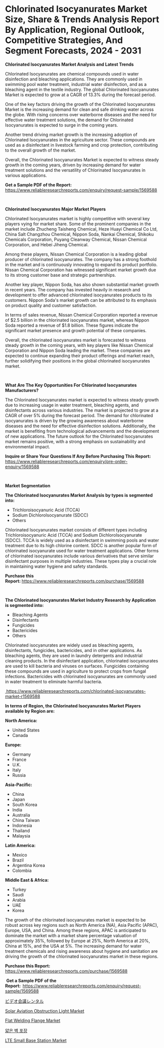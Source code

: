 <p><h1>Chlorinated Isocyanurates Market Size, Share & Trends Analysis Report By Application, Regional Outlook, Competitive Strategies, And Segment Forecasts, 2024 - 2031</h1></p><p><strong>Chlorinated Isocyanurates Market Analysis and Latest Trends</strong></p>
<p><p>Chlorinated Isocyanurates are chemical compounds used in water disinfection and bleaching applications. They are commonly used in swimming pool water treatment, industrial water disinfection, and as a bleaching agent in the textile industry. The global Chlorinated Isocyanurates Market is expected to grow at a CAGR of 13.3% during the forecast period. </p><p>One of the key factors driving the growth of the Chlorinated Isocyanurates Market is the increasing demand for clean and safe drinking water across the globe. With rising concerns over waterborne diseases and the need for effective water treatment solutions, the demand for Chlorinated Isocyanurates is expected to surge in the coming years.</p><p>Another trend driving market growth is the increasing adoption of Chlorinated Isocyanurates in the agriculture sector. These compounds are used as a disinfectant in livestock farming and crop protection, contributing to the overall growth of the market.</p><p>Overall, the Chlorinated Isocyanurates Market is expected to witness steady growth in the coming years, driven by increasing demand for water treatment solutions and the versatility of Chlorinated Isocyanurates in various applications.</p></p>
<p><strong>Get a Sample PDF of the Report:&nbsp;</strong> <a href="https://www.reliableresearchreports.com/enquiry/request-sample/1569588">https://www.reliableresearchreports.com/enquiry/request-sample/1569588</a></p>
<p>&nbsp;</p>
<p><strong>Chlorinated Isocyanurates Major Market Players</strong></p>
<p><p>Chlorinated Isocyanurates market is highly competitive with several key players vying for market share. Some of the prominent companies in the market include Zhucheng Taisheng Chemical, Heze Huayi Chemical Co Ltd, China Salt Changzhou Chemical, Nippon Soda, Nankai Chemical, Shikoku Chemicals Corporation, Puyang Cleanway Chemical, Nissan Chemical Corporation, and Hebei Jiheng Chemical.</p><p>Among these players, Nissan Chemical Corporation is a leading global producer of chlorinated isocyanurates. The company has a strong foothold in the market and is continuously innovating to expand its product portfolio. Nissan Chemical Corporation has witnessed significant market growth due to its strong customer base and strategic partnerships.</p><p>Another key player, Nippon Soda, has also shown substantial market growth in recent years. The company has invested heavily in research and development to offer advanced chlorinated isocyanurates products to its customers. Nippon Soda's market growth can be attributed to its emphasis on product quality and customer satisfaction.</p><p>In terms of sales revenue, Nissan Chemical Corporation reported a revenue of $2.5 billion in the chlorinated isocyanurates market, whereas Nippon Soda reported a revenue of $1.8 billion. These figures indicate the significant market presence and growth potential of these companies.</p><p>Overall, the chlorinated isocyanurates market is forecasted to witness steady growth in the coming years, with key players like Nissan Chemical Corporation and Nippon Soda leading the market. These companies are expected to continue expanding their product offerings and market reach, further solidifying their positions in the global chlorinated isocyanurates market.</p></p>
<p>&nbsp;</p>
<p><strong>What Are The Key Opportunities For Chlorinated Isocyanurates Manufacturers?</strong></p>
<p><p>The Chlorinated Isocyanurates market is expected to witness steady growth due to increasing usage in water treatment, bleaching agents, and disinfectants across various industries. The market is projected to grow at a CAGR of over 5% during the forecast period. The demand for chlorinated isocyanurates is driven by the growing awareness about waterborne diseases and the need for effective disinfection solutions. Additionally, the market is benefiting from technological advancements and the development of new applications. The future outlook for the Chlorinated Isocyanurates market remains positive, with a strong emphasis on sustainability and environmental impact.</p></p>
<p><strong>Inquire or Share Your Questions If Any Before Purchasing This Report:</strong> <a href="https://www.reliableresearchreports.com/enquiry/pre-order-enquiry/1569588">https://www.reliableresearchreports.com/enquiry/pre-order-enquiry/1569588</a></p>
<p>&nbsp;</p>
<p><strong>Market Segmentation</strong></p>
<p><strong>The Chlorinated Isocyanurates Market Analysis by types is segmented into:</strong></p>
<p><ul><li>Trichloroisocyanuric Acid (TCCA)</li><li>Sodium DichloroIsocyanurate (SDCC)</li><li>Others</li></ul></p>
<p><p>Chlorinated Isocyanurates market consists of different types including Trichloroisocyanuric Acid (TCCA) and Sodium DichloroIsocyanurate (SDCC). TCCA is widely used as a disinfectant in swimming pools and water treatment due to its high chlorine content. SDCC is another popular form of chlorinated isocyanurate used for water treatment applications. Other forms of chlorinated isocyanurates include various derivatives that serve similar disinfectant purposes in multiple industries. These types play a crucial role in maintaining water hygiene and safety standards.</p></p>
<p><strong>Purchase this Report:&nbsp;</strong><a href="https://www.reliableresearchreports.com/purchase/1569588">https://www.reliableresearchreports.com/purchase/1569588</a></p>
<p>&nbsp;</p>
<p><strong>The Chlorinated Isocyanurates Market Industry Research by Application is segmented into:</strong></p>
<p><ul><li>Bleaching Agents</li><li>Disinfectants</li><li>Fungicides</li><li>Bactericides</li><li>Others</li></ul></p>
<p><p>Chlorinated isocyanurates are widely used as bleaching agents, disinfectants, fungicides, bactericides, and in other applications. As bleaching agents, they are used in laundry detergents and industrial cleaning products. In the disinfectant application, chlorinated isocyanurates are used to kill bacteria and viruses on surfaces. Fungicides containing these compounds are used in agriculture to protect crops from fungal infections. Bactericides with chlorinated isocyanurates are commonly used in water treatment to eliminate harmful bacteria.</p></p>
<p><a href="https://www.reliableresearchreports.com/chlorinated-isocyanurates-market-r1569588">&nbsp;https://www.reliableresearchreports.com/chlorinated-isocyanurates-market-r1569588</a></p>
<p><strong>In terms of Region, the Chlorinated Isocyanurates Market Players available by Region are:</strong></p>
<p>
    <p> <strong> North America: </strong>
        <ul>
            <li>United States</li>
            <li>Canada</li>
        </ul>
        </p> 
    <p> <strong> Europe: </strong>
        <ul>
            <li>Germany</li>
            <li>France</li>
            <li>U.K.</li>
            <li>Italy</li>
            <li>Russia</li>
        </ul>
        </p> 
    <p> <strong> Asia-Pacific: </strong>
        <ul>
            <li>China</li>
            <li>Japan</li>
            <li>South Korea</li>
            <li>India</li>
            <li>Australia</li>
            <li>China Taiwan</li>
            <li>Indonesia</li>
            <li>Thailand</li>
            <li>Malaysia</li>
        </ul>
        </p> 
    <p> <strong> Latin America: </strong>
        <ul>
            <li>Mexico</li>
            <li>Brazil</li>
            <li>Argentina Korea</li>
            <li>Colombia</li>
        </ul>
        </p> 
    <p> <strong> Middle East & Africa: </strong>
        <ul>
            <li>Turkey</li>
            <li>Saudi</li>
            <li>Arabia</li>
            <li>UAE</li>
            <li>Korea</li>
        </ul>
    </p>
    </p>
<p><p>The growth of the chlorinated isocyanurates market is expected to be robust across key regions such as North America (NA), Asia Pacific (APAC), Europe, USA, and China. Among these regions, APAC is anticipated to dominate the market with a market share percentage valuation of approximately 35%, followed by Europe at 25%, North America at 20%, China at 15%, and the USA at 5%. The increasing demand for water treatment chemicals and rising awareness about hygiene and sanitation are driving the growth of the chlorinated isocyanurates market in these regions.</p></p>
<p><strong>Purchase this Report: </strong><a href="https://www.reliableresearchreports.com/purchase/1569588">https://www.reliableresearchreports.com/purchase/1569588</a></p>
<p>&nbsp;<strong>Get a Sample PDF of the Report:&nbsp;&nbsp;</strong><a href="https://www.reliableresearchreports.com/enquiry/request-sample/1569588">https://www.reliableresearchreports.com/enquiry/request-sample/1569588</a></p>
<p><strong></strong></p>
<p><p><a href="https://github.com/zjkmgcs938405/Market-Research-Report-List-3/blob/main/4978638182861.md">ビデオ会議レンタル</a></p><p><a href="https://medium.com/@bosdendes/global-solar-aviation-obstruction-light-market-status-2024-2031-and-forecast-by-region-product-11c88e1e18bc">Solar Aviation Obstruction Light Market</a></p><p><a href="https://medium.com/@mslewokuneva/flat-welding-flange-market-share-and-new-trends-analysis-by-its-type-application-end-use-and-11240b461be8">Flat Welding Flange Market</a></p><p><a href="https://github.com/KellyLyncyh543964/Market-Research-Report-List-2/blob/main/2902373185586.md">얇은 벽 포장</a></p><p><a href="https://github.com/ralphyjames/Market-Research-Report-List-1/blob/main/lte-small-base-station-market.md">LTE Small Base Station Market</a></p></p>